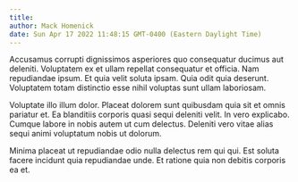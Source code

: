 ```yaml
---
title: 
author: Mack Homenick
date: Sun Apr 17 2022 11:48:15 GMT-0400 (Eastern Daylight Time)
---
```

Accusamus corrupti dignissimos asperiores quo consequatur ducimus aut deleniti. Voluptatem ex et ullam repellat consequatur et officia. Nam repudiandae ipsum. Et quia velit soluta ipsam. Quia odit quia deserunt. Voluptatem totam distinctio esse nihil voluptas sunt ullam laboriosam.

 Voluptate illo illum dolor. Placeat dolorem sunt quibusdam quia sit et omnis pariatur et. Ea blanditiis corporis quasi sequi deleniti velit. In vero explicabo. Cumque labore in nobis autem ut cum delectus. Deleniti vero vitae alias sequi animi voluptatum nobis ut dolorum.

 Minima placeat ut repudiandae odio nulla delectus rem qui qui. Est soluta facere incidunt quia repudiandae unde. Et ratione quia non debitis corporis ea et.